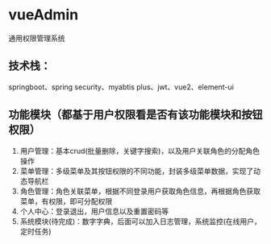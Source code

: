 # vueAdmin
通用权限管理系统

## 技术栈：
springboot、spring security、myabtis plus、jwt、vue2、element-ui

## 功能模块（都基于用户权限看是否有该功能模块和按钮权限）
1. 用户管理：基本crud(批量删除，关键字搜索)，以及用户关联角色的分配角色操作
2. 菜单管理：多级菜单及其按钮权限的不同功能，封装多级菜单数据，实现了动态导航栏
3. 角色管理：角色关联菜单，根据不同登录用户获取角色信息，再根据角色获取菜单，有权限，即可分配权限
4. 个人中心：登录退出，用户信息以及重置密码等
5. 系统模块(待完成)：数字字典，后面可以加入日志管理，系统监控(在线用户，定时任务)
